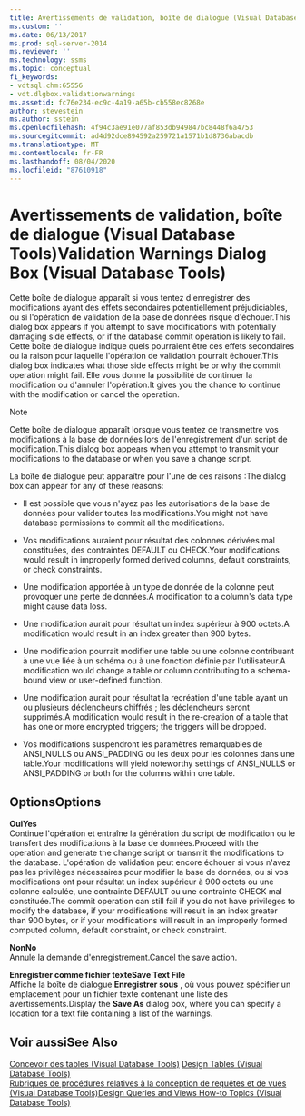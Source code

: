 ```yaml
---
title: Avertissements de validation, boîte de dialogue (Visual Database Tools) | Microsoft Docs
ms.custom: ''
ms.date: 06/13/2017
ms.prod: sql-server-2014
ms.reviewer: ''
ms.technology: ssms
ms.topic: conceptual
f1_keywords:
- vdtsql.chm:65556
- vdt.dlgbox.validationwarnings
ms.assetid: fc76e234-ec9c-4a19-a65b-cb558ec8268e
author: stevestein
ms.author: sstein
ms.openlocfilehash: 4f94c3ae91e077af853db949847bc8448f6a4753
ms.sourcegitcommit: ad4d92dce894592a259721a1571b1d8736abacdb
ms.translationtype: MT
ms.contentlocale: fr-FR
ms.lasthandoff: 08/04/2020
ms.locfileid: "87610918"
---
```

# <a name="validation-warnings-dialog-box-visual-database-tools"></a><span data-ttu-id="16034-102">Avertissements de validation, boîte de dialogue (Visual Database Tools)</span><span class="sxs-lookup"><span data-stu-id="16034-102">Validation Warnings Dialog Box (Visual Database Tools)</span></span>
  <span data-ttu-id="16034-103">Cette boîte de dialogue apparaît si vous tentez d'enregistrer des modifications ayant des effets secondaires potentiellement préjudiciables, ou si l'opération de validation de la base de données risque d'échouer.</span><span class="sxs-lookup"><span data-stu-id="16034-103">This dialog box appears if you attempt to save modifications with potentially damaging side effects, or if the database commit operation is likely to fail.</span></span> <span data-ttu-id="16034-104">Cette boîte de dialogue indique quels pourraient être ces effets secondaires ou la raison pour laquelle l'opération de validation pourrait échouer.</span><span class="sxs-lookup"><span data-stu-id="16034-104">This dialog box indicates what those side effects might be or why the commit operation might fail.</span></span> <span data-ttu-id="16034-105">Elle vous donne la possibilité de continuer la modification ou d'annuler l'opération.</span><span class="sxs-lookup"><span data-stu-id="16034-105">It gives you the chance to continue with the modification or cancel the operation.</span></span>  
  
> [!NOTE]  
>  <span data-ttu-id="16034-106">Cette boîte de dialogue apparaît lorsque vous tentez de transmettre vos modifications à la base de données lors de l'enregistrement d'un script de modification.</span><span class="sxs-lookup"><span data-stu-id="16034-106">This dialog box appears when you attempt to transmit your modifications to the database or when you save a change script.</span></span>  
  
 <span data-ttu-id="16034-107">La boîte de dialogue peut apparaître pour l'une de ces raisons :</span><span class="sxs-lookup"><span data-stu-id="16034-107">The dialog box can appear for any of these reasons:</span></span>  
  
-   <span data-ttu-id="16034-108">Il est possible que vous n'ayez pas les autorisations de la base de données pour valider toutes les modifications.</span><span class="sxs-lookup"><span data-stu-id="16034-108">You might not have database permissions to commit all the modifications.</span></span>  
  
-   <span data-ttu-id="16034-109">Vos modifications auraient pour résultat des colonnes dérivées mal constituées, des contraintes DEFAULT ou CHECK.</span><span class="sxs-lookup"><span data-stu-id="16034-109">Your modifications would result in improperly formed derived columns, default constraints, or check constraints.</span></span>  
  
-   <span data-ttu-id="16034-110">Une modification apportée à un type de donnée de la colonne peut provoquer une perte de données.</span><span class="sxs-lookup"><span data-stu-id="16034-110">A modification to a column's data type might cause data loss.</span></span>  
  
-   <span data-ttu-id="16034-111">Une modification aurait pour résultat un index supérieur à 900 octets.</span><span class="sxs-lookup"><span data-stu-id="16034-111">A modification would result in an index greater than 900 bytes.</span></span>  
  
-   <span data-ttu-id="16034-112">Une modification pourrait modifier une table ou une colonne contribuant à une vue liée à un schéma ou à une fonction définie par l'utilisateur.</span><span class="sxs-lookup"><span data-stu-id="16034-112">A modification would change a table or column contributing to a schema-bound view or user-defined function.</span></span>  
  
-   <span data-ttu-id="16034-113">Une modification aurait pour résultat la recréation d'une table ayant un ou plusieurs déclencheurs chiffrés ; les déclencheurs seront supprimés.</span><span class="sxs-lookup"><span data-stu-id="16034-113">A modification would result in the re-creation of a table that has one or more encrypted triggers; the triggers will be dropped.</span></span>  
  
-   <span data-ttu-id="16034-114">Vos modifications suspendront les paramètres remarquables de ANSI_NULLS ou ANSI_PADDING ou les deux pour les colonnes dans une table.</span><span class="sxs-lookup"><span data-stu-id="16034-114">Your modifications will yield noteworthy settings of ANSI_NULLS or ANSI_PADDING or both for the columns within one table.</span></span>  
  
## <a name="options"></a><span data-ttu-id="16034-115">Options</span><span class="sxs-lookup"><span data-stu-id="16034-115">Options</span></span>  
 <span data-ttu-id="16034-116">**Oui**</span><span class="sxs-lookup"><span data-stu-id="16034-116">**Yes**</span></span>  
 <span data-ttu-id="16034-117">Continue l'opération et entraîne la génération du script de modification ou le transfert des modifications à la base de données.</span><span class="sxs-lookup"><span data-stu-id="16034-117">Proceed with the operation and generate the change script or transmit the modifications to the database.</span></span> <span data-ttu-id="16034-118">L'opération de validation peut encore échouer si vous n'avez pas les privilèges nécessaires pour modifier la base de données, ou si vos modifications ont pour résultat un index supérieur à 900 octets ou une colonne calculée, une contrainte DEFAULT ou une contrainte CHECK mal constituée.</span><span class="sxs-lookup"><span data-stu-id="16034-118">The commit operation can still fail if you do not have privileges to modify the database, if your modifications will result in an index greater than 900 bytes, or if your modifications will result in an improperly formed computed column, default constraint, or check constraint.</span></span>  
  
 <span data-ttu-id="16034-119">**Non**</span><span class="sxs-lookup"><span data-stu-id="16034-119">**No**</span></span>  
 <span data-ttu-id="16034-120">Annule la demande d'enregistrement.</span><span class="sxs-lookup"><span data-stu-id="16034-120">Cancel the save action.</span></span>  
  
 <span data-ttu-id="16034-121">**Enregistrer comme fichier texte**</span><span class="sxs-lookup"><span data-stu-id="16034-121">**Save Text File**</span></span>  
 <span data-ttu-id="16034-122">Affiche la boîte de dialogue **Enregistrer sous** , où vous pouvez spécifier un emplacement pour un fichier texte contenant une liste des avertissements.</span><span class="sxs-lookup"><span data-stu-id="16034-122">Display the **Save As** dialog box, where you can specify a location for a text file containing a list of the warnings.</span></span>  
  
## <a name="see-also"></a><span data-ttu-id="16034-123">Voir aussi</span><span class="sxs-lookup"><span data-stu-id="16034-123">See Also</span></span>  
 <span data-ttu-id="16034-124">[Concevoir des tables &#40;Visual Database Tools&#41;](visual-database-tools.md) </span><span class="sxs-lookup"><span data-stu-id="16034-124">[Design Tables &#40;Visual Database Tools&#41;](visual-database-tools.md) </span></span>  
 [<span data-ttu-id="16034-125">Rubriques de procédures relatives à la conception de requêtes et de vues &#40;Visual Database Tools&#41;</span><span class="sxs-lookup"><span data-stu-id="16034-125">Design Queries and Views How-to Topics &#40;Visual Database Tools&#41;</span></span>](design-queries-and-views-how-to-topics-visual-database-tools.md)  
  
  

